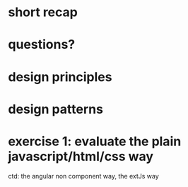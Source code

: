 # short recap

# questions?

# design principles

# design patterns

# exercise 1: evaluate the plain javascript/html/css way

ctd: the angular non component way, the extJs way

